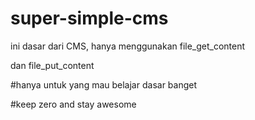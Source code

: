 # super-simple-cms


ini dasar dari CMS, hanya menggunakan file_get_content

dan file_put_content


#hanya untuk yang mau belajar dasar banget

#keep zero and stay awesome 
